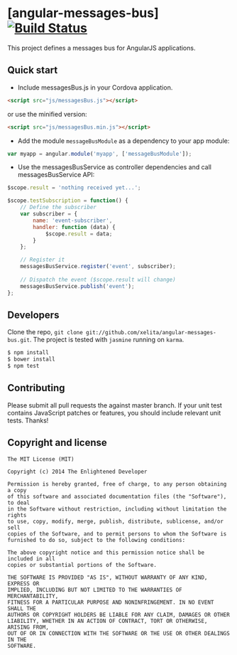 # [angular-messages-bus][![Build Status](https://travis-ci.org/xelita/angular-messages-bus.png?branch=master)](https://travis-ci.org/xelita/angular-messages-bus)

This project defines a messages bus for AngularJS applications.

## Quick start

+ Include messagesBus.js in your Cordova application.

```html
<script src="js/messagesBus.js"></script>
```

or use the minified version:

```html
<script src="js/messagesBus.min.js"></script>
```

+ Add the module `messageBusModule` as a dependency to your app module:

```javascript
var myapp = angular.module('myapp', ['messageBusModule']);
```

+ Use the messagesBusService as controller dependencies and call messagesBusService API:

```javascript
$scope.result = 'nothing received yet...';

$scope.testSubscription = function() {
    // Define the subscriber
    var subscriber = {
        name: 'event-subscriber',
        handler: function (data) {
            $scope.result = data;
        }
    };

    // Register it
    messagesBusService.register('event', subscriber);
    
    // Dispatch the event ($scope.result will change)
    messagesBusService.publish('event');
};
```

## Developers

Clone the repo, `git clone git://github.com/xelita/angular-messages-bus.git`.
The project is tested with `jasmine` running on `karma`.

>
``` bash
$ npm install
$ bower install
$ npm test
```

## Contributing

Please submit all pull requests the against master branch. If your unit test contains JavaScript patches or features, you should include relevant unit tests. Thanks!

## Copyright and license

    The MIT License (MIT)

    Copyright (c) 2014 The Enlightened Developer

    Permission is hereby granted, free of charge, to any person obtaining a copy
    of this software and associated documentation files (the "Software"), to deal
    in the Software without restriction, including without limitation the rights
    to use, copy, modify, merge, publish, distribute, sublicense, and/or sell
    copies of the Software, and to permit persons to whom the Software is
    furnished to do so, subject to the following conditions:

    The above copyright notice and this permission notice shall be included in all
    copies or substantial portions of the Software.

    THE SOFTWARE IS PROVIDED "AS IS", WITHOUT WARRANTY OF ANY KIND, EXPRESS OR
    IMPLIED, INCLUDING BUT NOT LIMITED TO THE WARRANTIES OF MERCHANTABILITY,
    FITNESS FOR A PARTICULAR PURPOSE AND NONINFRINGEMENT. IN NO EVENT SHALL THE
    AUTHORS OR COPYRIGHT HOLDERS BE LIABLE FOR ANY CLAIM, DAMAGES OR OTHER
    LIABILITY, WHETHER IN AN ACTION OF CONTRACT, TORT OR OTHERWISE, ARISING FROM,
    OUT OF OR IN CONNECTION WITH THE SOFTWARE OR THE USE OR OTHER DEALINGS IN THE
    SOFTWARE.

